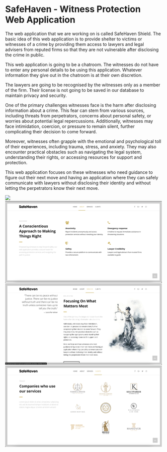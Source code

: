 <h1>SafeHaven - Witness Protection Web Application</h1>
<p>The web application that we are working on is called SafeHaven Shield. The basic idea of this web application is to provide shelter to victims or witnesses of a crime by providing them access to lawyers and legal advisers from reputed firms so that they are not vulnerable after disclosing the crime in public. 
</p>
<p>This web application is going to be a chatroom. The witnesses do not have to enter any personal details to be using this application. Whatever information they give out in the chatroom is at their own discretion.
</p>
<p> The lawyers are going to be recognised by the witnesses only as a member of the firm. Their license is not going to be saved in our database to maintain privacy and security.
</p>
<p>One of the primary challenges witnesses face is the harm after disclosing information about a crime. This fear can stem from various sources, including threats from perpetrators, concerns about personal safety, or worries about potential legal repercussions. Additionally, witnesses may face intimidation, coercion, or pressure to remain silent, further complicating their decision to come forward.
</p>
<p>Moreover, witnesses often grapple with the emotional and psychological toll of their experiences, including trauma, stress, and anxiety. They may also encounter practical obstacles such as navigating the legal system, understanding their rights, or accessing resources for support and protection.
</p>
<p>This web application focuses on these witnesses who need guidance to figure out their next move and having an application where they can safely communicate with lawyers without disclosing their identity and without letting the perpetrators know their next move.
</p>

![](https://github.com/venxii/SafeHaven---An-anonymous-Chatroom/blob/main/frontpage.png)
![](https://github.com/venxii/SafeHaven---An-anonymous-Chatroom/blob/main/Features.png)
![](https://github.com/venxii/SafeHaven---An-anonymous-Chatroom/blob/main/Services.png)
![](https://github.com/venxii/SafeHaven---An-anonymous-Chatroom/blob/main/Clients.png)



